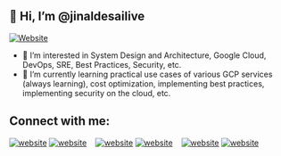 ## 👋 Hi, I’m @jinaldesailive

[![Website](https://img.shields.io/website?label=jinaldesai.com&style=for-the-badge&url=https%3A%2F%2Fjinaldesai.com)](https://jinaldesai.com)

- 👀 I’m interested in System Design and Architecture, Google Cloud, DevOps, SRE, Best Practices, Security, etc.
- 🌱 I’m currently learning practical use cases of various GCP services (always learning), cost optimization, implementing best practices, implementing security on the cloud, etc. 

## Connect with me:

[![website](https://github.com/jinaldesailive/social-icons/blob/master/SVG/Black/LinkedIN_black.svg)](https://linkedin.com/in/jinaldesailive#gh-light-mode-only)
[![website](https://github.com/jinaldesailive/social-icons/blob/master/SVG/White/LinkedIN_white.svg)](https://linkedin.com/in/jinaldesailive#gh-dark-mode-only)
&nbsp;&nbsp;
[![website](https://github.com/jinaldesailive/social-icons/blob/master/SVG/Black/Twitter_black.svg)](https://twitter.com/jinaldesailive#gh-light-mode-only)
[![website](https://github.com/jinaldesailive/social-icons/blob/master/SVG/White/Twitter_white.svg)](https://twitter.com/jinaldesailive#gh-dark-mode-only)
&nbsp;&nbsp;
[![website](https://github.com/jinaldesailive/social-icons/blob/master/SVG/Black/Instagram_black.svg)](https://instagram.com/jinaldesailive#gh-light-mode-only)
[![website](https://github.com/jinaldesailive/social-icons/blob/master/SVG/White/Instagram_white.svg)](https://instagram.com/jinaldesailive#gh-dark-mode-only)

<!---
jinaldesailive/jinaldesailive is a ✨ special ✨ repository because its `README.md` (this file) appears on your GitHub profile.
You can click the Preview link to take a look at your changes.
--->
